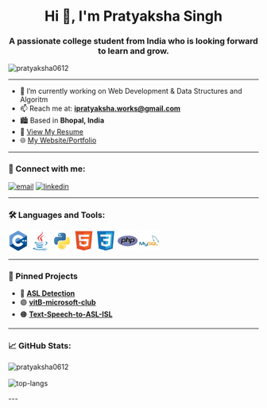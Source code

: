 <h1 align="center">Hi 👋, I'm Pratyaksha Singh</h1>
<h3 align="center">A passionate college student from India who is looking forward to learn and grow.</h3>

<p align="left">
  <img src="https://komarev.com/ghpvc/?username=pratyaksha0612&label=Profile%20views&color=0e75b6&style=flat" alt="pratyaksha0612" />
</p>

---

- 🌱 I’m currently working on Web Development & Data Structures and Algoritm
- 📫 Reach me at: **ipratyaksha.works@gmail.com**  
- 🏙️ Based in **Bhopal, India**
- 📄 [View My Resume](https://www.canva.com/design/DAGeDZRnaG4/IJoh-u1e-4BowvkMlVw3cw/view?utm_content=DAGeDZRnaG4&utm_campaign=designshare&utm_medium=link2&utm_source=uniquelinks&utlId=h49a502a5a4)
- 🌐 [My Website/Portfolio](https://impratyaksha.my.canva.site/)

---

### 🔗 Connect with me:

<p align="left">
<a href="mailto:pratyaksha.23bai10345@vitbhopal.ac.in"><img src="https://img.shields.io/badge/Email-D14836?style=for-the-badge&logo=gmail&logoColor=white" alt="email" /></a>
<a href="https://www.linkedin.com/in/pratyaksha-singh-764916277/" target="_blank"><img src="https://img.shields.io/badge/LinkedIn-0077B5?style=for-the-badge&logo=linkedin&logoColor=white" alt="linkedin" /></a>

</p>

---

### 🛠️ Languages and Tools:

<p align="left">
  <img src="https://raw.githubusercontent.com/devicons/devicon/master/icons/cplusplus/cplusplus-original.svg" alt="C++" width="40" height="40"/>
  <img src="https://raw.githubusercontent.com/devicons/devicon/master/icons/java/java-original.svg" alt="Java" width="40" height="40"/>
  <img src="https://raw.githubusercontent.com/devicons/devicon/master/icons/python/python-original.svg" alt="Python" width="40" height="40"/>
  <img src="https://raw.githubusercontent.com/devicons/devicon/master/icons/html5/html5-original.svg" alt="HTML5" width="40" height="40"/>
  <img src="https://raw.githubusercontent.com/devicons/devicon/master/icons/css3/css3-original.svg" alt="CSS3" width="40" height="40"/>
  <img src="https://raw.githubusercontent.com/devicons/devicon/master/icons/php/php-original.svg" alt="PHP" width="40" height="40"/>
  <img src="https://raw.githubusercontent.com/devicons/devicon/master/icons/mysql/mysql-original-wordmark.svg" alt="MySQL" width="40" height="40"/>
</p>

---

### 📌 Pinned Projects

- 🔵 [**ASL Detection**](https://github.com/pratyaksha0612/ASL-Detection)
- 🟣 [**vitB-microsoft-club**](https://github.com/pratyaksha0612/vitB-microsoft-club)
- 🟠 [**Text-Speech-to-ASL-ISL**](https://github.com/pratyaksha0612/Text-Speech-to-ASL-ISL)

---

### 📈 GitHub Stats:

<p>
  <img align="center" src="https://github-readme-stats.vercel.app/api?username=pratyaksha0612&show_icons=true&theme=default&locale=en" alt="pratyaksha0612" />
</p>

<p>
  <img align="center" src="https://github-readme-stats.vercel.app/api/top-langs?username=pratyaksha0612&show_icons=true&locale=en&layout=compact" alt="top-langs" />
</p>
---
